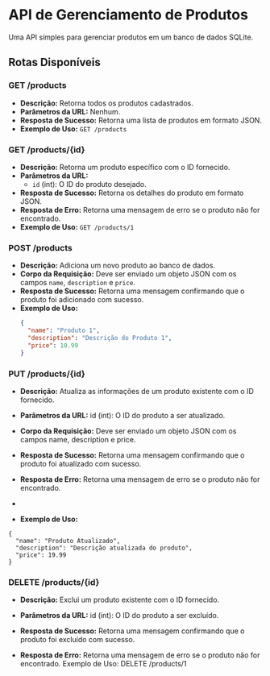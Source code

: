 # API de Gerenciamento de Produtos

Uma API simples para gerenciar produtos em um banco de dados SQLite.

## Rotas Disponíveis

### GET /products

- **Descrição:** Retorna todos os produtos cadastrados.
- **Parâmetros da URL:** Nenhum.
- **Resposta de Sucesso:** Retorna uma lista de produtos em formato JSON.
- **Exemplo de Uso:** `GET /products`

### GET /products/{id}

- **Descrição:** Retorna um produto específico com o ID fornecido.
- **Parâmetros da URL:** 
  - `id` (int): O ID do produto desejado.
- **Resposta de Sucesso:** Retorna os detalhes do produto em formato JSON.
- **Resposta de Erro:** Retorna uma mensagem de erro se o produto não for encontrado.
- **Exemplo de Uso:** `GET /products/1`

### POST /products

- **Descrição:** Adiciona um novo produto ao banco de dados.
- **Corpo da Requisição:** Deve ser enviado um objeto JSON com os campos `name`, `description` e `price`.
- **Resposta de Sucesso:** Retorna uma mensagem confirmando que o produto foi adicionado com sucesso.
- **Exemplo de Uso:** 
  ```json
  {
    "name": "Produto 1",
    "description": "Descrição do Produto 1",
    "price": 10.99
  }
  
### PUT /products/{id}

- **Descrição:** Atualiza as informações de um produto existente com o ID fornecido.
- **Parâmetros da URL:**
id (int): O ID do produto a ser atualizado.

- **Corpo da Requisição:** Deve ser enviado um objeto JSON com os campos name, description e price.
- **Resposta de Sucesso:** Retorna uma mensagem confirmando que o produto foi atualizado com sucesso.
- **Resposta de Erro:** Retorna uma mensagem de erro se o produto não for encontrado.
- 
- **Exemplo de Uso:**
  
```
{
  "name": "Produto Atualizado",
  "description": "Descrição atualizada do produto",
  "price": 19.99
}
```

### DELETE /products/{id}

- **Descrição:** Exclui um produto existente com o ID fornecido.
- **Parâmetros da URL:**
id (int): O ID do produto a ser excluído.

- **Resposta de Sucesso:** Retorna uma mensagem confirmando que o produto foi excluído com sucesso.
- **Resposta de Erro:** Retorna uma mensagem de erro se o produto não for encontrado.
Exemplo de Uso: DELETE /products/1

